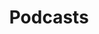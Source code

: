 ---
title: Podcasts
layout: collection
permalink: /podcasts/
collection: podcasts
entries_layout: grid
classes: wide
---